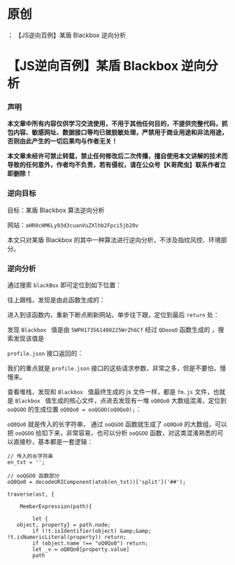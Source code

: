 # 原创
：  【JS逆向百例】某盾 Blackbox 逆向分析

# 【JS逆向百例】某盾 Blackbox 逆向分析

### 声明

**本文章中所有内容仅供学习交流使用，不用于其他任何目的，不提供完整代码，抓包内容、敏感网址、数据接口等均已做脱敏处理，严禁用于商业用途和非法用途，否则由此产生的一切后果均与作者无关！**

**本文章未经许可禁止转载，禁止任何修改后二次传播，擅自使用本文讲解的技术而导致的任何意外，作者均不负责，若有侵权，请在公众号【K哥爬虫】联系作者立即删除！**

### 逆向目标

目标：某盾 Blackbox 算法逆向分析

网站：`aHR0cHM6Ly93d3cuanVuZXlhb2Fpci5jb20v`

本文只对某盾 Blackbox 的其中一种算法进行逆向分析，不涉及指纹风控、环境部分。

### 逆向分析

通过搜索 `blackBox` 即可定位到如下位置：

往上跟栈，发现是由此函数生成的：

进入到该函数内，重新下断点刷新网站，单步往下跟，定位到最后 `return` 处：

发现 `Blackbox ` 值是由 `5WPH173561408225WrZh6Cf` 经过 `QOoooO` 函数生成的 ，搜索发现该值是

`profile.json` 接口返回的：

我们的重点就是 `profile.json` 接口的这些请求参数，非常之多，但是不要怕，慢慢来。

查看堆栈，发现和 `Blackbox ` 值最终生成的 js 文件一样，都是 `fm.js` 文件，也就是 `Blackbox ` 值生成的核心文件，点进去发现有一堆 `oQ0Qo0` 大数组混淆，定位到 `ooQGOO` 的生成位置 `oQ0Qo0 = ooQGOO(oQ0Qo0);`：

`oQ0Qo0` 就是传入的长字符串， 通过 `ooQGOO` 函数就生成了 `oQ0Qo0` 的大数组，可以把 `ooQGOO` 给扣下来，非常容易，也可以分析 `ooQGOO` 函数，对这类混淆熟悉的可以直接秒，基本都是一套逻辑：

```
// 传入的长字符串
en_txt = '';

// ooQGOO 函数部分
oQ0Qo0 = decodeURIComponent(atob(en_txt))['split']('##');

traverse(ast, {
   
    MemberExpression(path){
   
        let {
   object, property} = path.node;
        if (!t.isIdentifier(object) &amp;&amp; !t.isNumericLiteral(property)) return;
        if (object.name !== "oQ0Qo0") return;
        let _v = oQ0Qo0[property.value]
        path
```
